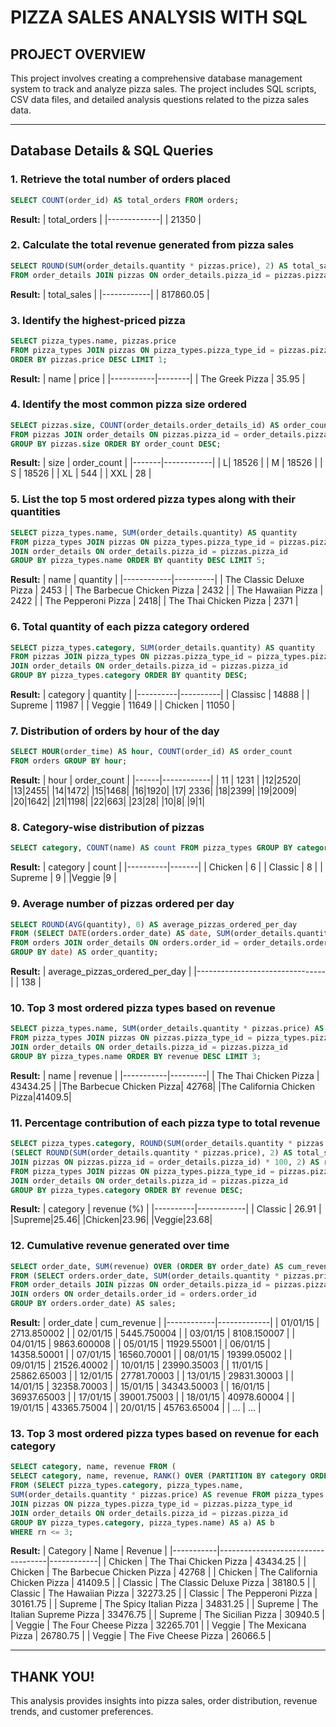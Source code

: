 # PIZZA SALES ANALYSIS WITH SQL

## PROJECT OVERVIEW
This project involves creating a comprehensive database management system to track and analyze pizza sales. The project includes SQL scripts, CSV data files, and detailed analysis questions related to the pizza sales data.

---

## Database Details & SQL Queries

### 1. Retrieve the total number of orders placed
```sql
SELECT COUNT(order_id) AS total_orders FROM orders;
```
**Result:**
| total_orders |
|-------------|
| 21350         |

### 2. Calculate the total revenue generated from pizza sales
```sql
SELECT ROUND(SUM(order_details.quantity * pizzas.price), 2) AS total_sales
FROM order_details JOIN pizzas ON order_details.pizza_id = pizzas.pizza_id;
```
**Result:**
| total_sales |
|------------|
| 817860.05    |

### 3. Identify the highest-priced pizza
```sql
SELECT pizza_types.name, pizzas.price
FROM pizza_types JOIN pizzas ON pizza_types.pizza_type_id = pizzas.pizza_type_id
ORDER BY pizzas.price DESC LIMIT 1;
```
**Result:**
| name       | price  |
|-----------|--------|
| The Greek Pizza | 35.95  |

### 4. Identify the most common pizza size ordered
```sql
SELECT pizzas.size, COUNT(order_details.order_details_id) AS order_count
FROM pizzas JOIN order_details ON pizzas.pizza_id = order_details.pizza_id
GROUP BY pizzas.size ORDER BY order_count DESC;
```
**Result:**
| size  | order_count |
|-------|------------|
| L| 18526       |
| M | 18526 |
| S | 18526 |
| XL | 544 |
| XXL | 28 |
### 5. List the top 5 most ordered pizza types along with their quantities
```sql
SELECT pizza_types.name, SUM(order_details.quantity) AS quantity
FROM pizza_types JOIN pizzas ON pizza_types.pizza_type_id = pizzas.pizza_type_id
JOIN order_details ON order_details.pizza_id = pizzas.pizza_id
GROUP BY pizza_types.name ORDER BY quantity DESC LIMIT 5;
```
**Result:**
| name        | quantity |
|------------|----------|
| The Classic Deluxe Pizza    | 2453      |
| The Barbecue Chicken Pizza    | 2432     |
| The Hawaiian Pizza | 2422 |
| The Pepperoni Pizza | 2418|
| The Thai Chicken Pizza | 2371 |

### 6. Total quantity of each pizza category ordered
```sql
SELECT pizza_types.category, SUM(order_details.quantity) AS quantity
FROM pizzas JOIN pizza_types ON pizzas.pizza_type_id = pizza_types.pizza_type_id
JOIN order_details ON order_details.pizza_id = pizzas.pizza_id
GROUP BY pizza_types.category ORDER BY quantity DESC;
```
**Result:**
| category | quantity |
|----------|----------| 
| Classisc | 14888 |
| Supreme  | 11987     |
| Veggie | 11649 |
| Chicken | 11050 |

### 7. Distribution of orders by hour of the day
```sql
SELECT HOUR(order_time) AS hour, COUNT(order_id) AS order_count
FROM orders GROUP BY hour;
```
**Result:**
| hour | order_count |
|------|------------|
| 11   | 1231       |
|12|2520|
|13|2455|
|14|1472|
|15|1468|
|16|1920|
|17| 2336|
|18|2399|
|19|2009|
|20|1642|
|21|1198|
|22|663|
|23|28|
|10|8|
|9|1|

### 8. Category-wise distribution of pizzas
```sql
SELECT category, COUNT(name) AS count FROM pizza_types GROUP BY category;
```
**Result:**
| category | count |
|----------|-------|
| Chicken  | 6   |
| Classic  | 8   |
| Supreme  | 9   |
|Veggie  |9   |

### 9. Average number of pizzas ordered per day
```sql
SELECT ROUND(AVG(quantity), 0) AS average_pizzas_ordered_per_day
FROM (SELECT DATE(orders.order_date) AS date, SUM(order_details.quantity) AS quantity
FROM orders JOIN order_details ON orders.order_id = order_details.order_id
GROUP BY date) AS order_quantity;
```
**Result:**
| average_pizzas_ordered_per_day |
|--------------------------------|
| 138                           |

### 10. Top 3 most ordered pizza types based on revenue
```sql
SELECT pizza_types.name, SUM(order_details.quantity * pizzas.price) AS revenue
FROM pizza_types JOIN pizzas ON pizzas.pizza_type_id = pizza_types.pizza_type_id
JOIN order_details ON order_details.pizza_id = pizzas.pizza_id
GROUP BY pizza_types.name ORDER BY revenue DESC LIMIT 3;
```
**Result:**
| name       | revenue |
|-----------|---------|
| The Thai Chicken Pizza | 43434.25  |
|The Barbecue Chicken Pizza| 42768|
|The California Chicken Pizza|41409.5|

### 11. Percentage contribution of each pizza type to total revenue
```sql
SELECT pizza_types.category, ROUND(SUM(order_details.quantity * pizzas.price) /
(SELECT ROUND(SUM(order_details.quantity * pizzas.price), 2) AS total_sales FROM order_details
JOIN pizzas ON pizzas.pizza_id = order_details.pizza_id) * 100, 2) AS revenue
FROM pizza_types JOIN pizzas ON pizza_types.pizza_type_id = pizzas.pizza_type_id
JOIN order_details ON order_details.pizza_id = pizzas.pizza_id
GROUP BY pizza_types.category ORDER BY revenue DESC;
```
**Result:**
| category | revenue (%) |
|----------|------------|
| Classic  | 26.91     |
|Supreme|25.46|
|Chicken|23.96|
|Veggie|23.68|

### 12. Cumulative revenue generated over time
```sql
SELECT order_date, SUM(revenue) OVER (ORDER BY order_date) AS cum_revenue
FROM (SELECT orders.order_date, SUM(order_details.quantity * pizzas.price) AS revenue
FROM order_details JOIN pizzas ON order_details.pizza_id = pizzas.pizza_id
JOIN orders ON order_details.order_id = orders.order_id
GROUP BY orders.order_date) AS sales;
```
**Result:**
| order_date | cum_revenue |
|------------|-------------|
| 01/01/15   | 2713.850002 |
| 02/01/15   | 5445.750004 |
| 03/01/15   | 8108.150007 |
| 04/01/15   | 9863.600008 |
| 05/01/15   | 11929.55001 |
| 06/01/15   | 14358.50001 |
| 07/01/15   | 16560.70001 |
| 08/01/15   | 19399.05002 |
| 09/01/15   | 21526.40002 |
| 10/01/15   | 23990.35003 |
| 11/01/15   | 25862.65003 |
| 12/01/15   | 27781.70003 |
| 13/01/15   | 29831.30003 |
| 14/01/15   | 32358.70003 |
| 15/01/15   | 34343.50003 |
| 16/01/15   | 36937.65003 |
| 17/01/15   | 39001.75003 |
| 18/01/15   | 40978.60004 |
| 19/01/15   | 43365.75004 |
| 20/01/15   | 45763.65004 |
| ...        | ...         |

### 13. Top 3 most ordered pizza types based on revenue for each category
```sql
SELECT category, name, revenue FROM (
SELECT category, name, revenue, RANK() OVER (PARTITION BY category ORDER BY revenue DESC) AS rn
FROM (SELECT pizza_types.category, pizza_types.name,
SUM(order_details.quantity * pizzas.price) AS revenue FROM pizza_types
JOIN pizzas ON pizza_types.pizza_type_id = pizzas.pizza_type_id
JOIN order_details ON order_details.pizza_id = pizzas.pizza_id
GROUP BY pizza_types.category, pizza_types.name) AS a) AS b
WHERE rn <= 3;
```
**Result:**
| Category  | Name                              | Revenue    |
|-----------|-----------------------------------|------------|
| Chicken   | The Thai Chicken Pizza           | 43434.25   |
| Chicken   | The Barbecue Chicken Pizza       | 42768      |
| Chicken   | The California Chicken Pizza     | 41409.5    |
| Classic   | The Classic Deluxe Pizza         | 38180.5    |
| Classic   | The Hawaiian Pizza               | 32273.25   |
| Classic   | The Pepperoni Pizza              | 30161.75   |
| Supreme   | The Spicy Italian Pizza          | 34831.25   |
| Supreme   | The Italian Supreme Pizza        | 33476.75   |
| Supreme   | The Sicilian Pizza               | 30940.5    |
| Veggie    | The Four Cheese Pizza            | 32265.701  |
| Veggie    | The Mexicana Pizza               | 26780.75   |
| Veggie    | The Five Cheese Pizza            | 26066.5    |


---

## THANK YOU!
This analysis provides insights into pizza sales, order distribution, revenue trends, and customer preferences.

